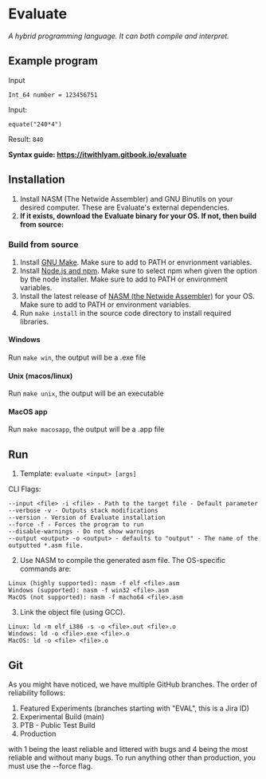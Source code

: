 # Evaluate
_A hybrid programming language. It can both compile and interpret._

## Example program
Input 
```
Int_64 number = 123456751
``` 
Input: 
```
equate("240*4")
```
Result: `840`

**Syntax guide: https://itwithlyam.gitbook.io/evaluate**

## Installation

1. Install NASM (The Netwide Assembler) and GNU Binutils on your desired computer. These are Evaluate's external dependencies.
2. **If it exists, download the Evaluate binary for your OS. If not, then build from source:**

### Build from source

1. Install [GNU Make](https://www.gnu.org/software/make/). Make sure to add to PATH or envrionment variables.
2. Install [Node.js and npm](https://www.nodejs.org). Make sure to select npm when given the option by the node installer. Make sure to add to PATH or environment variables.
3. Install the latest release of [NASM (the Netwide Assembler)](https://www.nasm.us/pub/nasm/releasebuilds/?C=M;O=D) for your OS. Make sure to add to PATH or environment variables.
4. Run `make install` in the source code directory to install required libraries.

#### Windows
Run `make win`, the output will be a .exe file

#### Unix (macos/linux)
Run `make unix`, the output will be an executable

#### MacOS app
Run `make macosapp`, the output will be a .app file

## Run 
1. Template: `evaluate <input> [args]`

CLI Flags:
```
--input <file> -i <file> - Path to the target file - Default parameter
--verbose -v - Outputs stack modifications
--version - Version of Evaluate installation
--force -f - Forces the program to run
--disable-warnings - Do not show warnings
--output <output> -o <output> - defaults to "output" - The name of the outputted *.asm file.
```

2. Use NASM to compile the generated asm file. The OS-specific commands are:
```
Linux (highly supported): nasm -f elf <file>.asm
Windows (supported): nasm -f win32 <file>.asm
MacOS (not supported): nasm -f macho64 <file>.asm
```
3. Link the object file (using GCC).
```
Linux: ld -m elf_i386 -s -o <file>.out <file>.o
Windows: ld -o <file>.exe <file>.o
MacOS: ld -o <file> <file>.o
```


## Git

As you might have noticed, we have multiple GitHub branches. The order of reliability follows:

1. Featured Experiments (branches starting with "EVAL", this is a Jira ID)
2. Experimental Build (main)
3. PTB - Public Test Build
4. Production

with 1 being the least reliable and littered with bugs and 4 being the most reliable and without many bugs. To run anything other than production, you must use the --force flag.
